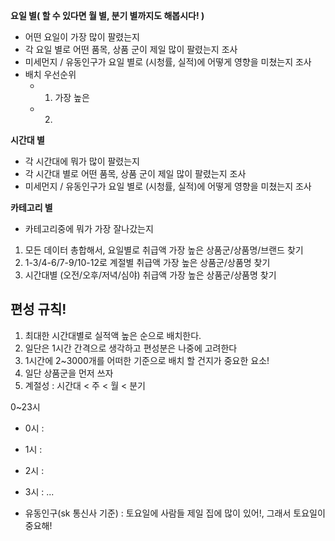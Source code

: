 **요일 별( 할 수 있다면 월 별, 분기 별까지도 해봅시다! )**  
  - 어떤 요일이 가장 많이 팔렸는지
  - 각 요일 별로 어떤 품목, 상품 군이 제일 많이 팔렸는지 조사
  - 미세먼지 / 유동인구가 요일 별로 (시청률, 실적)에 어떻게 영향을 미쳤는지 조사  
  - 배치 우선순위
    - 1. 가장 높은 
    - 2. 
    

**시간대 별**  
  - 각 시간대에 뭐가 많이 팔렸는지  
  - 각 시간대 별로 어떤 품목, 상품 군이 제일 많이 팔렸는지 조사  
  - 미세먼지 / 유동인구가 요일 별로 (시청률, 실적)에 어떻게 영향을 미쳤는지 조사  




**카테고리 별**
  - 카테고리중에 뭐가 가장 잘나갔는지  


1. 모든 데이터 총합해서, 요일별로 취급액 가장 높은 상품군/상품명/브랜드 찾기
2. 1-3/4-6/7-9/10-12로 계절별 취급액 가장 높은  상품군/상품명 찾기
3. 시간대별 (오전/오후/저녁/심야) 취급액 가장 높은 상품군/상품명 찾기



## **편성 규칙!**

1. 최대한 시간대별로 실적액 높은 순으로 배치한다.
2. 일단은 1시간 간격으로 생각하고 편성분은 나중에 고려한다 
3. 1시간에 2~3000개를 어떠한 기준으로 배치 할 건지가 중요한 요소!
4. 일단 상품군을 먼저 쓰자
5. 계절성 : 시간대 < 주 < 월 < 분기



0~23시
- 0시 : 
- 1시 : 
- 2시 : 
- 3시 : 
...




- 유동인구(sk 통신사 기준) : 토요일에 사람들 제일 집에 많이 있어!, 그래서 토요일이 중요해!



